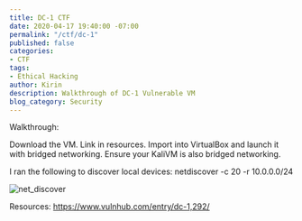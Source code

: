 ```yaml
---
title: DC-1 CTF
date: 2020-04-17 19:40:00 -07:00
permalink: "/ctf/dc-1"
published: false
categories:
- CTF
tags:
- Ethical Hacking
author: Kirin
description: Walkthrough of DC-1 Vulnerable VM
blog_category: Security
---
```



Walkthrough:

Download the VM. Link in resources. Import into VirtualBox and launch it with bridged networking. Ensure your KaliVM is also bridged networking.

I ran the following to discover local devices:
    netdiscover -c 20 -r 10.0.0.0/24

![net_discover](/uploads/netdiscover.PNG "netdiscover")


Resources:
https://www.vulnhub.com/entry/dc-1,292/